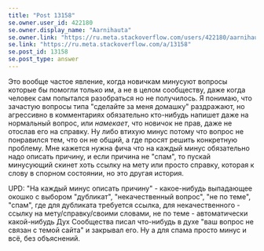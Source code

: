 ```yaml
---
title: "Post 13158"
se.owner.user_id: 422180
se.owner.display_name: "Aarnihauta"
se.owner.link: "https://ru.meta.stackoverflow.com/users/422180/aarnihauta"
se.link: "https://ru.meta.stackoverflow.com/a/13158"
se.post_id: 13158
se.post_type: answer
---
```

<p>Это вообще частое явление, когда новичкам минусуют вопросы которые бы помогли только им, а не в целом сообществу, даже когда человек сам попытался разобраться но не получилось. Я понимаю, что зачастую вопросы типа &quot;сделайте за меня домашку&quot; раздражают, но агрессивно в комментариях обязательно кто-нибудь напишет даже на нормальный вопрос, или <em>намекает</em>, что новичок не прав, даже не отослав его на справку. Ну либо втихую минус потому что вопрос не понравился тем, что он не общий, а где просят решить конкретную проблему. Мне кажется нужна фича что на каждый минус обязательно надо описать причину, и если причина не &quot;спам&quot;, то пускай минусующий скинет хоть ссылку на мету или просто справку, которая к слову в спорном состоянии, но это другая история.</p>
<p>UPD: &quot;На каждый минус описать причину&quot; - какое-нибудь выпадающее окошко с выбором &quot;дубликат&quot;, &quot;некачественный вопрос&quot;, &quot;не по теме&quot;, &quot;спам&quot;, где для дубликата требуется ссылка, для некачественного - ссылку на мету/справку/своими словами, не по теме - автоматически какой-нибудь Дух Сообщества писал что-нибудь в духе &quot;ваш вопрос не связан с темой сайта&quot; и закрывал его. Ну а для спама просто минус и всё, без объяснений.</p>

